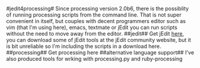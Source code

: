 #jedit4processing#
Since processing version 2.0b6, there is the possiblity of running processing scripts from the command line. That is not super convenient in itself, but couples with decent programmers editor such as vim (that I'm using here), emacs, textmate or jEdit you can run scripts without the need to move away from the editor.
##jedit##
Get jEdit [here]("http://www.jedit.org"), you can download some of jEdit tools at the jEdit community website, but it is  bit unreliable so I'm including the scripts in a download here.
##processing##
Get processing here
##alternative language support##
I've also produced tools for wrking with processing.py and ruby-processing

